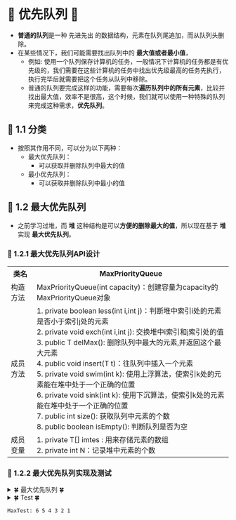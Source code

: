 # &#127800; 优先队列 &#127800;

- **普通的队列**是一种 先进先出 的数据结构，元素在队列尾追加，而从队列头删除。
- 在某些情况下，我们可能需要找出队列中的 **最大值或者最小值**，
  - 例如: 使用一个队列保存计算机的任务，一般情况下计算机的任务都是有优先级的，我们需要在这些计算机的任务中找出优先级最高的任务先执行，执行完毕后就需要把这个任务从队列中移除。
  - 普通的队列要完成这样的功能，需要每次**遍历队列中的所有元素**，比较并找出最大值，效率不是很高，这个时候，我们就可以使用一种特殊的队列来完成这种需求，**优先队列**。
## &#127800; 1.1 分类
- 按照其作用不同，可以分为以下两种：
  - 最大优先队列：
    - 可以获取并删除队列中最大的值
  - 最小优先队列：
    - 可以获取并删除队列中最小的值
    
## &#127800; 1.2 最大优先队列
- 之前学习过堆，而 **堆** 这种结构是可以**方便的删除最大的值**，所以现在基于 **堆** 实现 **最大优先队列**。

### &#127800; 1.2.1 最大优先队列API设计

<table>
	<tr>
		<th>类名</th>
		<th>MaxPriorityQueue</th>
	</tr>
  	<tr>
		<td>构造方法</td>
		<td>
      MaxPriorityQueue(int capacity)：创建容量为capacity的MaxPriorityQueue对象
    </td>
	</tr>
  	<tr>
		<td>成员方法</td>
		<td>
      1. private boolean less(int i,int j)：判断堆中索引i处的元素是否小于索引j处的元素<br>
      2. private void exch(int i,int j): 交换堆中i索引和j索引处的值<br>
      3. public T delMax(): 删除队列中最大的元素,并返回这个最大元素<br>
      4. public void insert(T t)：往队列中插入一个元素<br>
      5. private void swim(int k): 使用上浮算法，使索引k处的元素能在堆中处于一个正确的位置<br>
      6. private void sink(int k): 使用下沉算法，使索引k处的元素能在堆中处于一个正确的位置<br>
      7. public int size(): 获取队列中元素的个数<br>
      8. public boolean isEmpty(): 判断队列是否为空<br>
    </td>
	</tr>
	<tr>
		<td>成员变量</td>
		<td>
      1. private T[] imtes : 用来存储元素的数组<br>
      2. private int N：记录堆中元素的个数<br>
    </td>
	</tr>
</table>

### &#127800; 1.2.2 最大优先队列实现及测试

<details>
<summary>&#127808; 最大优先队列 &#127808;</summary>
  
```java
package DS.priority;

public class MaxPriorityQueue<T extends Comparable<T>> {
    //存储堆中的元素
    private T[] items;
    //记录堆中元素的个数
    private int N;

    public MaxPriorityQueue(int capacity) {
        this.items = (T[]) new Comparable[capacity + 1];
        this.N = 0;
    }

    //获取队列中元素的个数
    public int size() {
        return N;
    }

    //判断队列是否为空
    public boolean isEmpty() {
        return N == 0;
    }

    //判断堆中索引i处的元素是否小于索引j处的元素
    private boolean less(int i, int j) {
        return items[i].compareTo(items[j]) < 0;
    }

    //交换堆中i索引和j索引处的值
    private void exch(int i, int j) {
        T tmp = items[i];
        items[i] = items[j];
        items[j] = tmp;
    }

    //往堆中插入一个元素
    public void insert(T t) {
        items[++N] = t;
        swim(N);
    }

    //删除堆中最大的元素,并返回这个最大元素
    public T delMax() {
        T max = items[1];
        exch(1, N);
        N--;
        sink(1);
        return max;
    }

    //使用上浮算法，使索引k处的元素能在堆中处于一个正确的位置
    private void swim(int k) {
        while (k > 1) {
            if (less(k / 2, k)) {
                exch(k / 2, k);
            }
            k = k / 2;
        }
    }

    //使用下沉算法，使索引k处的元素能在堆中处于一个正确的位置
    private void sink(int k) {

        while (2 * k <= N) {
            int max;
            if (2 * k + 1 <= N) {
                if (less(2 * k, 2 * k + 1)) {
                    max = 2 * k + 1;
                } else {
                    max = 2 * k;
                }
            } else {
                max = 2 * k;
            }


            if (!less(k, max)) {
                break;
            }

            exch(k, max);
            k = max;
        }

    }

}

```
</details>

<details>
<summary>&#127808; Test &#127808;</summary>
  
```java
package DS.priority;

public class MaxTest {
    public static void main(String[] args) {

        MaxPriorityQueue<Integer> queue = new MaxPriorityQueue<>(10);

        queue.insert(1);
        queue.insert(2);
        queue.insert(3);
        queue.insert(4);
        queue.insert(5);
        queue.insert(6);

        System.out.print("MaxTest: ");
        while (!queue.isEmpty()) {
            System.out.print(queue.delMax() + " ");
        }
    }
}
```
</details>

```
MaxTest: 6 5 4 3 2 1 
```